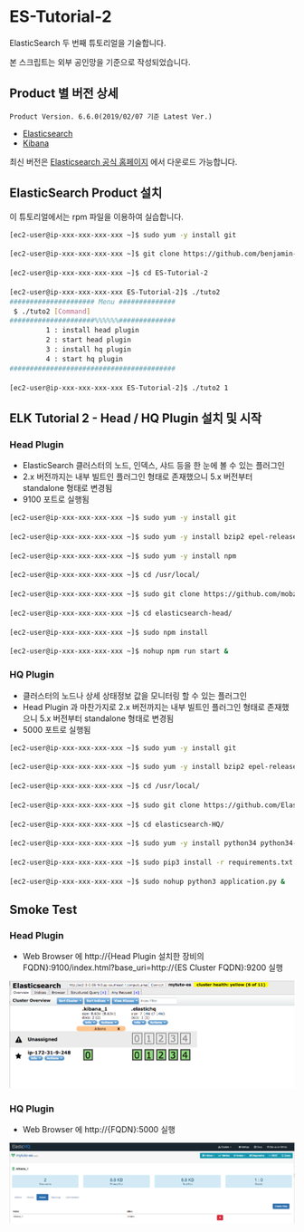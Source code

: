 # ES-Tutorial-2

ElasticSearch 두 번째 튜토리얼을 기술합니다.

본 스크립트는 외부 공인망을 기준으로 작성되었습니다.

## Product 별 버전 상세
```
Product Version. 6.6.0(2019/02/07 기준 Latest Ver.)
```
* [Elasticsearch](https://artifacts.elastic.co/downloads/elasticsearch/elasticsearch-6.6.0.rpm)
* [Kibana](https://artifacts.elastic.co/downloads/kibana/kibana-6.6.0-x86_64.rpm)

최신 버전은 [Elasticsearch 공식 홈페이지](https://www.elastic.co/downloads) 에서 다운로드 가능합니다.

## ElasticSearch Product 설치

이 튜토리얼에서는 rpm 파일을 이용하여 실습합니다.

```bash
[ec2-user@ip-xxx-xxx-xxx-xxx ~]$ sudo yum -y install git

[ec2-user@ip-xxx-xxx-xxx-xxx ~]$ git clone https://github.com/benjamin-btn/ES-Tutorial-2.git

[ec2-user@ip-xxx-xxx-xxx-xxx ~]$ cd ES-Tutorial-2

[ec2-user@ip-xxx-xxx-xxx-xxx ES-Tutorial-2]$ ./tuto2
##################### Menu ##############
 $ ./tuto2 [Command]
#####################%%%%%%##############
         1 : install head plugin
         2 : start head plugin
         3 : install hq plugin
         4 : start hq plugin
#########################################

[ec2-user@ip-xxx-xxx-xxx-xxx ES-Tutorial-2]$ ./tuto2 1

```

## ELK Tutorial 2 - Head / HQ Plugin 설치 및 시작

### Head Plugin
* ElasticSearch 클러스터의 노드, 인덱스, 샤드 등을 한 눈에 볼 수 있는 플러그인
* 2.x 버전까지는 내부 빌트인 플러그인 형태로 존재했으니 5.x 버전부터 standalone 형태로 변경됨
* 9100 포트로 실행됨

```bash
[ec2-user@ip-xxx-xxx-xxx-xxx ~]$ sudo yum -y install git

[ec2-user@ip-xxx-xxx-xxx-xxx ~]$ sudo yum -y install bzip2 epel-release

[ec2-user@ip-xxx-xxx-xxx-xxx ~]$ sudo yum -y install npm

[ec2-user@ip-xxx-xxx-xxx-xxx ~]$ cd /usr/local/

[ec2-user@ip-xxx-xxx-xxx-xxx ~]$ sudo git clone https://github.com/mobz/elasticsearch-head.git

[ec2-user@ip-xxx-xxx-xxx-xxx ~]$ cd elasticsearch-head/

[ec2-user@ip-xxx-xxx-xxx-xxx ~]$ sudo npm install

[ec2-user@ip-xxx-xxx-xxx-xxx ~]$ nohup npm run start &

```

### HQ Plugin
* 클러스터의 노드나 상세 상태정보 값을 모니터링 할 수 있는 플러그인
* Head Plugin 과 마찬가지로 2.x 버전까지는 내부 빌트인 플러그인 형태로 존재했으니 5.x 버전부터 standalone 형태로 변경됨
* 5000 포트로 실행됨

```bash
[ec2-user@ip-xxx-xxx-xxx-xxx ~]$ sudo yum -y install git

[ec2-user@ip-xxx-xxx-xxx-xxx ~]$ sudo yum -y install bzip2 epel-release

[ec2-user@ip-xxx-xxx-xxx-xxx ~]$ cd /usr/local/

[ec2-user@ip-xxx-xxx-xxx-xxx ~]$ sudo git clone https://github.com/ElasticHQ/elasticsearch-HQ.git

[ec2-user@ip-xxx-xxx-xxx-xxx ~]$ cd elasticsearch-HQ/

[ec2-user@ip-xxx-xxx-xxx-xxx ~]$ sudo yum -y install python34 python34-pip

[ec2-user@ip-xxx-xxx-xxx-xxx ~]$ sudo pip3 install -r requirements.txt

[ec2-user@ip-xxx-xxx-xxx-xxx ~]$ sudo nohup python3 application.py &
```

## Smoke Test

### Head Plugin

* Web Browser 에 http://{Head Plugin 설치한 장비의 FQDN}:9100/index.html?base_uri=http://{ES Cluster FQDN}:9200 실행

![Optional Text](image/head.png)

### HQ Plugin
* Web Browser 에 http://{FQDN}:5000 실행

![Optional Text](image/hq.png)

